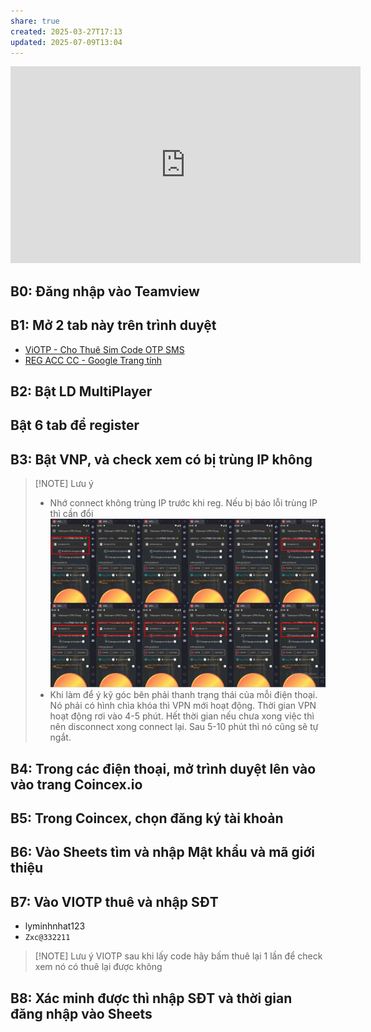 ```yaml
---
share: true
created: 2025-03-27T17:13
updated: 2025-07-09T13:04
---
```

<iframe width="560" height="315" src="https://www.youtube.com/embed/Nzs6cyP5rpE?si=hWqdKw5rXRy6R_0H" title="YouTube video player" frameborder="0" allow="accelerometer; autoplay; clipboard-write; encrypted-media; gyroscope; picture-in-picture; web-share" referrerpolicy="strict-origin-when-cross-origin" allowfullscreen></iframe>

## B0: Đăng nhập vào Teamview
## B1: Mở 2 tab này trên trình duyệt
 - [ViOTP - Cho Thuê Sim Code OTP SMS](https://viotp.com/)
 - [REG ACC CC - Google Trang tính](https://docs.google.com/spreadsheests/d/1aFeWMSwUGieHPRqUwO_3acrKKFd3kxDXu6LyljrWIqM/edit?gid=0#gid=0)

## B2: Bật LD MultiPlayer
## Bật 6 tab để register

## B3: Bật VNP, và check xem có bị trùng IP không
> [!NOTE] Lưu ý
> - Nhớ connect không trùng IP trước khi reg. Nếu bị báo lỗi trùng IP thì cần đổi
> ![Pasted image 20250707205013.png](../../../assets/attachments/Pasted%20image%2020250707205013.png)
> - Khi làm để ý kỹ góc bên phải thanh trạng thái của mỗi điện thoại. Nó phải có hình chìa khóa thì VPN mới hoạt động. Thời gian VPN hoạt động rơi vào 4-5 phút. Hết thời gian nếu chưa xong việc thì nên disconnect xong connect lại. Sau 5-10 phút thì nó cũng sẽ tự ngắt.

## B4: Trong các điện thoại, mở trình duyệt lên vào vào trang Coincex.io

## B5: Trong Coincex, chọn đăng ký tài khoản

## B6: Vào Sheets tìm và nhập Mật khẩu và mã giới thiệu

## B7: Vào VIOTP thuê và nhập SĐT
- lyminhnhat123
- `Zxc@332211`
> [!NOTE] Lưu ý
> VIOTP sau khi lấy code hãy bấm thuê lại 1 lần để check xem nó có thuê lại được không

## B8: Xác minh được thì nhập SĐT và thời gian đăng nhập vào Sheets

